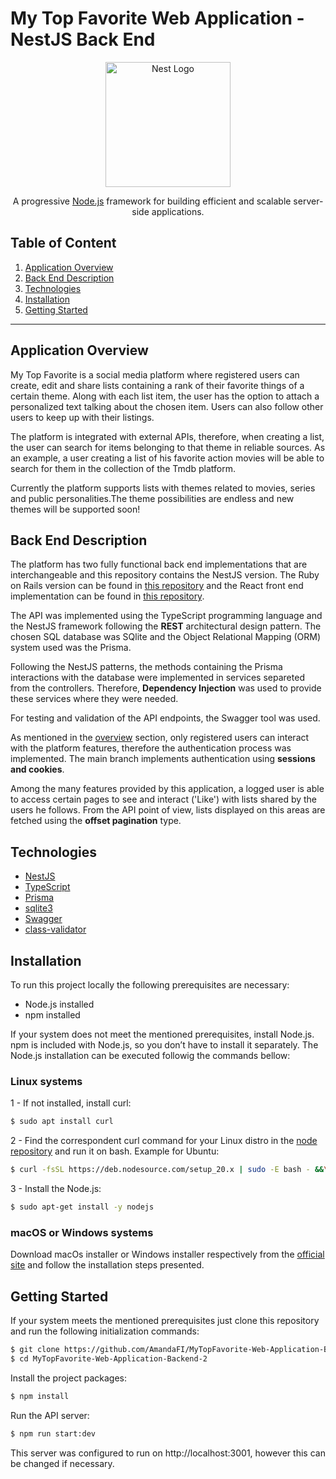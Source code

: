 # My Top Favorite Web Application - NestJS Back End

<p align="center">
  <a href="http://nestjs.com/" target="blank"><img src="https://nestjs.com/img/logo-small.svg" width="200" alt="Nest Logo" /></a>
</p>

[circleci-image]: https://img.shields.io/circleci/build/github/nestjs/nest/master?token=abc123def456
[circleci-url]: https://circleci.com/gh/nestjs/nest

  <p align="center">A progressive <a href="http://nodejs.org" target="_blank">Node.js</a> framework for building efficient and scalable server-side applications.</p>
    <p align="center">

## Table of Content

1. [Application Overview](#application-overview)
2. [Back End Description](#back-end-description)
3. [Technologies](#technologies)
4. [Installation](#installation)
5. [Getting Started](#getting-started)

---

## **Application Overview** <a name="application-overview"></a>

My Top Favorite is a social media platform where registered users can create, edit and share lists containing a rank of their favorite things of a certain theme. Along with each list item, the user has the option to attach a personalized text talking about the chosen item. Users can also follow other users to keep up with their listings.

The platform is integrated with external APIs, therefore, when creating a list, the user can search for items belonging to that theme in reliable sources. As an example, a user creating a list of his favorite action movies will be able to search for them in the collection of the Tmdb platform.

Currently the platform supports lists with themes related to movies, series and public personalities.The theme possibilities are endless and new themes will be supported soon!

## **Back End Description** <a name="back-end-description"></a>

The platform has two fully functional back end implementations that are interchangeable and this repository contains the NestJS version. The Ruby on Rails version can be found in [this repository](https://github.com/AmandaFI/MyTopFavorite-Web-Application-Backend) and the React front end implementation can be found in [this repository](https://github.com/AmandaFI/MyTopFavorite-Web-Application-Frontend).

The API was implemented using the TypeScript programming language and the NestJS framework following the **REST** architectural design pattern. The chosen SQL database was SQlite and the Object Relational Mapping (ORM) system used was the Prisma.

Following the NestJS patterns, the methods containing the Prisma interactions with the database were implemented in services separeted from the controllers. Therefore, **Dependency Injection** was used to provide these services where they were needed.

For testing and validation of the API endpoints, the Swagger tool was used.

As mentioned in the [overview](#Overview) section, only registered users can interact with the platform features, therefore the authentication process was implemented. The main branch implements authentication using **sessions and cookies**.

Among the many features provided by this application, a logged user is able to access certain pages to see and interact ('Like') with lists shared by the users he follows. From the API point of view, lists displayed on this areas are fetched using the **offset pagination** type.

## **Technologies** <a name="technologies"></a>

- [NestJS](https://nestjs.com/)
- [TypeScript](https://www.typescriptlang.org/)
- [Prisma](https://www.prisma.io/)
- [sqlite3](https://www.npmjs.com/package/sqlite3)
- [Swagger](https://docs.nestjs.com/openapi/introduction)
- [class-validator](https://www.npmjs.com/package/class-validator)

## **Installation** <a name="installation"></a>

To run this project locally the following prerequisites are necessary:

- Node.js installed
- npm installed

If your system does not meet the mentioned prerequisites, install Node.js. npm is included with Node.js, so you don’t have to install it separately. The Node.js installation can be executed followig the commands bellow:

### **Linux systems**

1 - If not installed, install curl:

```bash
$ sudo apt install curl
```

2 - Find the correspondent curl command for your Linux distro in the [node repository](https://github.com/nodesource/distributions/blob/master/README.md#debinstall) and run it on bash. Example for Ubuntu:

```bash
$ curl -fsSL https://deb.nodesource.com/setup_20.x | sudo -E bash - &&\
```

3 - Install the Node.js:

```bash
$ sudo apt-get install -y nodejs
```

### **macOS or Windows systems**

Download macOs installer or Windows installer respectively from the [official site](https://nodejs.org/en/download) and follow the installation steps presented.

## **Getting Started** <a name="getting-started"></a>

If your system meets the mentioned prerequisites just clone this repository and run the following initialization commands:

```bash
$ git clone https://github.com/AmandaFI/MyTopFavorite-Web-Application-Backend-2.git
$ cd MyTopFavorite-Web-Application-Backend-2
```

Install the project packages:

```bash
$ npm install
```

Run the API server:

```bash
$ npm run start:dev
```

This server was configured to run on http://localhost:3001, however this can be changed if necessary.

